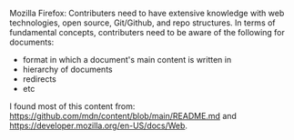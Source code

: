 Mozilla Firefox:
Contributers need to have extensive knowledge with web technologies, open source, Git/Github, and repo structures. 
In terms of fundamental concepts, contributers need to be aware of the following for documents:
- format in which a document's main content is written in
- hierarchy of documents
- redirects
- etc

I found most of this content from: https://github.com/mdn/content/blob/main/README.md and https://developer.mozilla.org/en-US/docs/Web.
